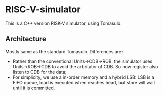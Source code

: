 # RISC-V-simulator

This is a C++ version RISK-V simulator, using Tomasulo.

## Architecture

Mostly same as the standard Tomasulo.
Differences are:

 - Rather than the conventional Units->CDB->ROB, the simulator uses Units->ROB->CDB to avoid the arbritator of CDB. So now register also listen to CDB for the data;
 - For simplicity, we use a in-order memory and a hybrid LSB: LSB is a FIFO queue, load is executed when reaches head, but store will wait until it is committed.